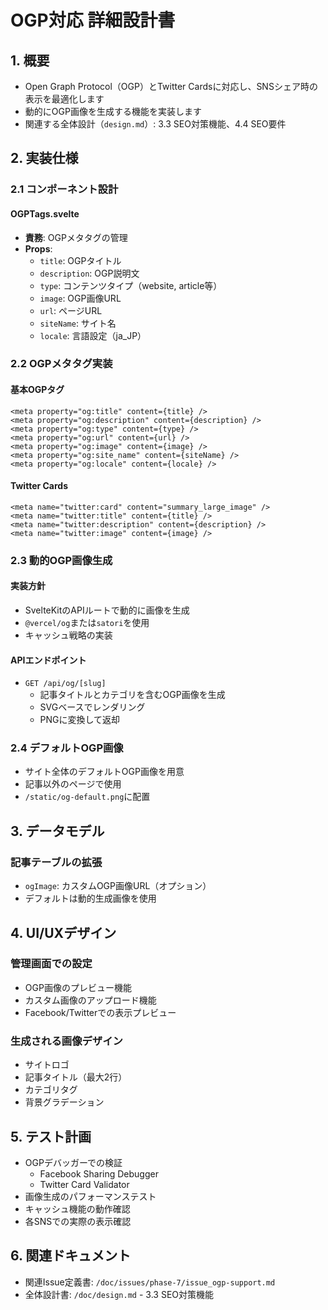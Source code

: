 # OGP対応 詳細設計書

## 1. 概要

- Open Graph Protocol（OGP）とTwitter Cardsに対応し、SNSシェア時の表示を最適化します
- 動的にOGP画像を生成する機能を実装します
- 関連する全体設計（`design.md`）: 3.3 SEO対策機能、4.4 SEO要件

## 2. 実装仕様

### 2.1 コンポーネント設計

#### OGPTags.svelte

- **責務**: OGPメタタグの管理
- **Props**:
    - `title`: OGPタイトル
    - `description`: OGP説明文
    - `type`: コンテンツタイプ（website, article等）
    - `image`: OGP画像URL
    - `url`: ページURL
    - `siteName`: サイト名
    - `locale`: 言語設定（ja_JP）

### 2.2 OGPメタタグ実装

#### 基本OGPタグ

```svelte
<meta property="og:title" content={title} />
<meta property="og:description" content={description} />
<meta property="og:type" content={type} />
<meta property="og:url" content={url} />
<meta property="og:image" content={image} />
<meta property="og:site_name" content={siteName} />
<meta property="og:locale" content={locale} />
```

#### Twitter Cards

```svelte
<meta name="twitter:card" content="summary_large_image" />
<meta name="twitter:title" content={title} />
<meta name="twitter:description" content={description} />
<meta name="twitter:image" content={image} />
```

### 2.3 動的OGP画像生成

#### 実装方針

- SvelteKitのAPIルートで動的に画像を生成
- `@vercel/og`または`satori`を使用
- キャッシュ戦略の実装

#### APIエンドポイント

- `GET /api/og/[slug]`
    - 記事タイトルとカテゴリを含むOGP画像を生成
    - SVGベースでレンダリング
    - PNGに変換して返却

### 2.4 デフォルトOGP画像

- サイト全体のデフォルトOGP画像を用意
- 記事以外のページで使用
- `/static/og-default.png`に配置

## 3. データモデル

### 記事テーブルの拡張

- `ogImage`: カスタムOGP画像URL（オプション）
- デフォルトは動的生成画像を使用

## 4. UI/UXデザイン

### 管理画面での設定

- OGP画像のプレビュー機能
- カスタム画像のアップロード機能
- Facebook/Twitterでの表示プレビュー

### 生成される画像デザイン

- サイトロゴ
- 記事タイトル（最大2行）
- カテゴリタグ
- 背景グラデーション

## 5. テスト計画

- OGPデバッガーでの検証
    - Facebook Sharing Debugger
    - Twitter Card Validator
- 画像生成のパフォーマンステスト
- キャッシュ機能の動作確認
- 各SNSでの実際の表示確認

## 6. 関連ドキュメント

- 関連Issue定義書: `/doc/issues/phase-7/issue_ogp-support.md`
- 全体設計書: `/doc/design.md` - 3.3 SEO対策機能
